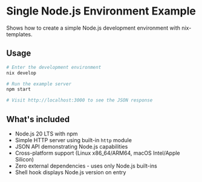 # Single Node.js Environment Example

Shows how to create a simple Node.js development environment with nix-templates.

## Usage

```bash
# Enter the development environment
nix develop

# Run the example server
npm start

# Visit http://localhost:3000 to see the JSON response
```

## What's included

- Node.js 20 LTS with npm
- Simple HTTP server using built-in `http` module
- JSON API demonstrating Node.js capabilities
- Cross-platform support (Linux x86_64/ARM64, macOS Intel/Apple Silicon)
- Zero external dependencies - uses only Node.js built-ins
- Shell hook displays Node.js version on entry
